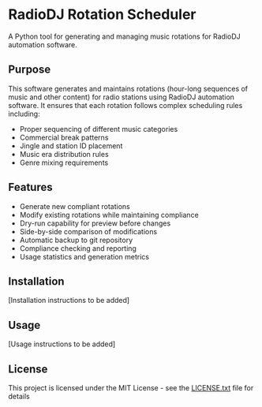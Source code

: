 # RadioDJ Rotation Scheduler

A Python tool for generating and managing music rotations for RadioDJ automation software.

## Purpose

This software generates and maintains rotations (hour-long sequences of music and other content) for radio stations using RadioDJ automation software. It ensures that each rotation follows complex scheduling rules including:

- Proper sequencing of different music categories
- Commercial break patterns
- Jingle and station ID placement
- Music era distribution rules
- Genre mixing requirements

## Features

- Generate new compliant rotations
- Modify existing rotations while maintaining compliance
- Dry-run capability for preview before changes
- Side-by-side comparison of modifications
- Automatic backup to git repository
- Compliance checking and reporting
- Usage statistics and generation metrics

## Installation

[Installation instructions to be added]

## Usage

[Usage instructions to be added]

## License

This project is licensed under the MIT License - see the [LICENSE.txt](LICENSE.txt) file for details
